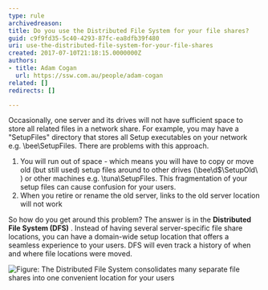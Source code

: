 ```yaml
---
type: rule
archivedreason: 
title: Do you use the Distributed File System for your file shares?
guid: c9f9fd35-5c40-4293-87fc-ea8dfb39f480
uri: use-the-distributed-file-system-for-your-file-shares
created: 2017-07-10T21:18:15.0000000Z
authors:
- title: Adam Cogan
  url: https://ssw.com.au/people/adam-cogan
related: []
redirects: []

---
```


Occasionally, one server and its drives will not have sufficient space to store all related files in a network share. For example, you may have a "SetupFiles" directory that stores all Setup executables on your network e.g. \\bee\SetupFiles. There are problems with this approach.

<!--endintro-->

1. You will run out of space - which means you will have to copy or move old (but still used) setup files around to other drives (\\bee\d$\SetupOld\ ) or other machines e.g. \\tuna\SetupFiles. This fragmentation of your setup files can cause confusion for your users.
2. When you retire or rename the old server, links to the old server location will not work


So how do you get around this problem? The answer is in the  **Distributed File System (DFS)** . Instead of having several server-specific file share locations, you can have a domain-wide setup location that offers a seamless experience to your users. DFS will even track a history of when and where file locations were moved.

![Figure: The Distributed File System consolidates many separate file shares into one convenient location for your users](Network\_DistributedFileSystem.gif)
